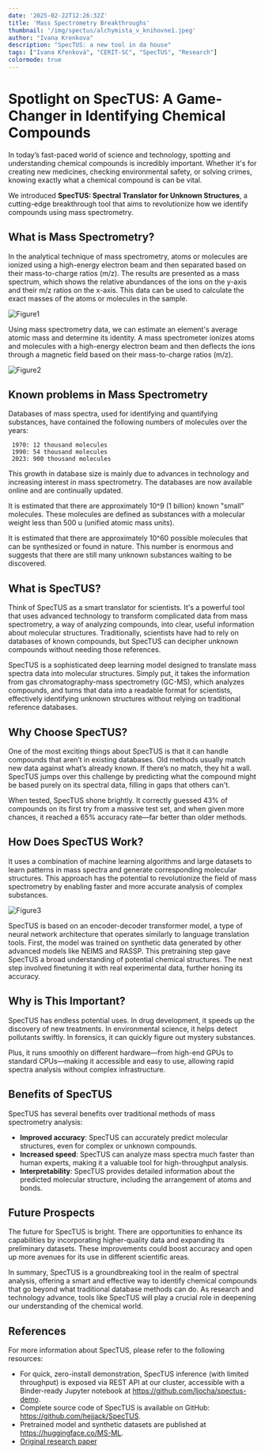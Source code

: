 ```yaml
---
date: '2025-02-22T12:26:32Z'
title: 'Mass Spectrometry Breakthroughs'
thumbnail: '/img/spectus/alchymista_v_knihovne1.jpeg'
author: "Ivana Krenkova"
description: "SpecTUS: a new tool in da house"
tags: ["Ivana Křenková", "CERIT-SC", "SpecTUS", "Research"]
colormode: true
---
```


# Spotlight on SpecTUS: A Game-Changer in Identifying Chemical Compounds 

In today’s fast-paced world of science and technology, spotting and understanding chemical compounds is incredibly important. Whether it's for creating new medicines, checking environmental safety, or solving crimes, knowing exactly what a chemical compound is can be vital. 

We introduced **SpecTUS: Spectral Translator for Unknown Structures**, a cutting-edge breakthrough tool that aims to revolutionize how we identify compounds using mass spectrometry.

## What is Mass Spectrometry?
In the analytical technique of mass spectrometry, atoms or molecules are ionized using a high-energy electron beam and then separated based on their mass-to-charge ratios (m/z). The results are presented as a mass spectrum, which shows the relative abundances of the ions on the y-axis and their m/z ratios on the x-axis. This data can be used to calculate the exact masses of the atoms or molecules in the sample.

![Figure1](/img/spectus/ms-eng2.png)

Using mass spectrometry data, we can estimate an element's average atomic mass and determine its identity. 
A mass spectrometer ionizes atoms and molecules with a high-energy electron beam and then deflects the ions through a magnetic field based on their mass-to-charge ratios (m/z).

![Figure2](/img/spectus/Recetox-Vysokorozlysujici-GC-HRMS_l.png)

## Known problems in Mass Spectrometry

Databases of mass spectra, used for identifying and quantifying substances, have contained the following numbers of molecules over the years: 

     1970: 12 thousand molecules
     1990: 54 thousand molecules
     2023: 900 thousand molecules
     
This growth in database size is mainly due to advances in technology and increasing interest in mass spectrometry. The databases are now available online and are continually updated. 

It is estimated that there are approximately 10^9 (1 billion) known "small" molecules. These molecules are defined as substances with a molecular weight less than 500 u (unified atomic mass units).

It is estimated that there are approximately 10^60 possible molecules that can be synthesized or found in nature. This number is enormous and suggests that there are still many unknown substances waiting to be discovered. 


## What is SpecTUS? 

Think of SpecTUS as a smart translator for scientists. It's a powerful tool that uses advanced technology to transform complicated data from mass spectrometry, a way of analyzing compounds, into clear, useful information about molecular structures. Traditionally, scientists have had to rely on databases of known compounds, but SpecTUS can decipher unknown compounds without needing those references.

SpecTUS is a sophisticated deep learning model designed to translate mass spectra data into molecular structures. Simply put, it takes the information from gas chromatography-mass spectrometry (GC-MS), which analyzes compounds, and turns that data into a readable format for scientists, effectively identifying unknown structures without relying on traditional reference databases. 


## Why Choose SpecTUS?

One of the most exciting things about SpecTUS is that it can handle compounds that aren’t in existing databases. Old methods usually match new data against what’s already known. If there’s no match, they hit a wall. SpecTUS jumps over this challenge by predicting what the compound might be based purely on its spectral data, filling in gaps that others can't. 

When tested, SpecTUS shone brightly. It correctly guessed 43% of compounds on its first try from a massive test set, and when given more chances, it reached a 65% accuracy rate—far better than older methods. 


## How Does SpecTUS Work? 

It uses a combination of machine learning algorithms and large datasets to learn patterns in mass spectra and generate corresponding molecular structures. This approach has the potential to revolutionize the field of mass spectrometry by enabling faster and more accurate analysis of complex substances. 

![Figure3](/img/spectus/specTUS-method.png)

SpecTUS is based on an encoder-decoder transformer model, a type of neural network architecture that operates similarly to language translation tools. First, the model was trained on synthetic data generated by other advanced models like NEIMS and RASSP. This pretraining step gave SpecTUS a broad understanding of potential chemical structures. The next step involved finetuning it with real experimental data, further honing its accuracy. 


## Why is This Important? 

SpecTUS has endless potential uses. In drug development, it speeds up the discovery of new treatments. In environmental science, it helps detect pollutants swiftly. In forensics, it can quickly figure out mystery substances. 

Plus, it runs smoothly on different hardware—from high-end GPUs to standard CPUs—making it accessible and easy to use, allowing rapid spectra analysis without complex infrastructure. 


## Benefits of SpecTUS 

SpecTUS has several benefits over traditional methods of mass spectrometry analysis: 

* **Improved accuracy**: SpecTUS can accurately predict molecular structures, even for complex or unknown compounds.
* **Increased speed**: SpecTUS can analyze mass spectra much faster than human experts, making it a valuable tool for high-throughput analysis.
* **Interpretability**: SpecTUS provides detailed information about the predicted molecular structure, including the arrangement of atoms and bonds.
     


## Future Prospects 

The future for SpecTUS is bright. There are opportunities to enhance its capabilities by incorporating higher-quality data and expanding its preliminary datasets. These improvements could boost accuracy and open up more avenues for its use in different scientific areas. 

In summary, SpecTUS is a groundbreaking tool in the realm of spectral analysis, offering a smart and effective way to identify chemical compounds that go beyond what traditional database methods can do. As research and technology advance, tools like SpecTUS will play a crucial role in deepening our understanding of the chemical world. 


     
## References 

For more information about SpecTUS, please refer to the following resources: 

* For quick, zero-install demonstration, SpecTUS inference (with limited throughput) is exposed via REST API at our cluster, accessible with a Binder-ready Jupyter notebook at https://github.com/ljocha/spectus-demo.
* Complete source code of SpecTUS is available on GitHub: https://github.com/hejjack/SpecTUS.
* Pretrained model and synthetic datasets are published at https://huggingface.co/MS-ML.
* [Original research paper](https://arxiv.org/abs/2502.05114)
     


 
 
   
  


